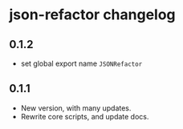 # json-refactor changelog

## 0.1.2

- set global export name `JSONRefactor`

## 0.1.1

- New version, with many updates.
- Rewrite core scripts, and update docs. 